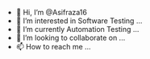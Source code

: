 - 👋 Hi, I’m @Asifraza16
- 👀 I’m interested in Software Testing ...
- 🌱 I’m currently Automation Testing ...
- 💞️ I’m looking to collaborate on ...
- 📫 How to reach me ...

<!---
Asifraza16/Asifraza16 is a ✨ special ✨ repository because its `README.md` (this file) appears on your GitHub profile.
You can click the Preview link to take a look at your changes.
--->

